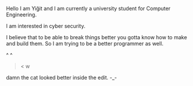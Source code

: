 Hello I am Yiğit and I am currently a university student for Computer Engineering. 

I am interested in cyber security.

I believe that to be able to break things better you gotta know how to make and build them. So I am trying to be a better programmer as well.

^     ^
 >   <
   w

damn the cat looked better inside the edit. -_-
 

